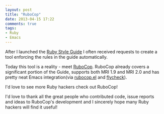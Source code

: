 ```yaml
---
layout: post
title: "RuboCop"
date: 2013-04-15 17:22
comments: true
tags:
- Ruby
- Emacs
---
```


After I launched the
[Ruby Style Guide](https://github.com/rubocop-hq/ruby-style-guide) I
often received requests to create a tool enforcing the rules in the guide
automatically.

Today this tool is a reality - meet
[RuboCop](https://github.com/rubocop-hq/rubocop). RuboCop already covers
a significant portion of the Guide, supports both MRI 1.9 and MRI 2.0
and has pretty neat Emacs integration(via
[rubocop.el](https://github.com/rubocop-hq/rubocop-emacs) and
[flycheck](https://github.com/lunaryorn/flycheck)).

I'd love to see more Ruby hackers check out RuboCop!

I'd love to thank all the great people who contributed code, issue
reports and ideas to RuboCop's development and I sincerely hope many
Ruby hackers will find it useful!
